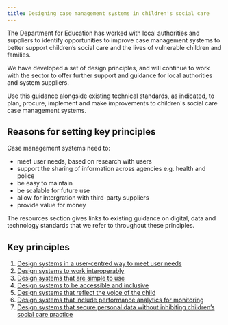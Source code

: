 ```yaml
---
title: Designing case management systems in children's social care
---
```


The Department for Education has worked with local authorities and suppliers to identify opportunities to improve case management systems to better support children’s social care and the lives of vulnerable children and families. 

We have developed a set of design principles, and will continue to work with the sector to offer further support and guidance for local authorities and system suppliers. 

Use this guidance alongside existing technical standards, as indicated, to plan, procure, implement and make improvements to children's social care case management systems.

## Reasons for setting key principles

Case management systems need to:

* meet user needs, based on research with users
* support the sharing of information across agencies e.g. health and police 
* be easy to maintain
* be scalable for future use
* allow for intergration with third-party suppliers
* provide value for money

The resources section gives links to existing guidance on digital, data and technology standards that we refer to throughout these principles. 

## Key principles

1. [Design systems in a user-centred way to meet user needs](/principle-1)
2. [Design systems to work interoperably](/principle-2)
3. [Design systems that are simple to use](/principle-3)
4. [Design systems to be accessible and inclusive](/principle-4)
5. [Design systems that reflect the voice of the child](/principle-5)
6. [Design systems that include performance analytics for monitoring](principle-6)
7. [Design systems that secure personal data without inhibiting children’s social care practice](principle-7)
